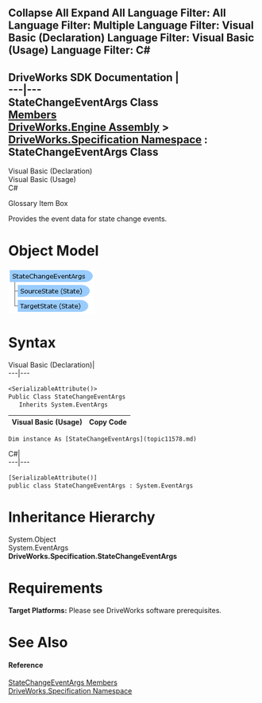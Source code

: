        

 Collapse All Expand All  Language Filter: All  Language Filter: Multiple  Language Filter: Visual Basic (Declaration) Language Filter: Visual Basic (Usage) Language Filter: C#  
---  
DriveWorks SDK Documentation  |   
---|---  
StateChangeEventArgs Class   
[Members](topic11579.md)   
[DriveWorks.Engine Assembly](topic2156.md) > [DriveWorks.Specification Namespace](topic10764.md) : StateChangeEventArgs Class  
---  
  
Visual Basic (Declaration)    
Visual Basic (Usage)    
C# 

Glossary Item Box

Provides the event data for state change events. 

# Object Model

![](dotnetdiagramimages/image591.png)

# Syntax

Visual Basic (Declaration)|   
---|---  
      
    
    <SerializableAttribute()>
    Public Class StateChangeEventArgs 
       Inherits System.EventArgs  
  
Visual Basic (Usage)| Copy Code  
---|---  
      
    
    Dim instance As [StateChangeEventArgs](topic11578.md)  
  
C#|   
---|---  
      
    
    [SerializableAttribute()]
    public class StateChangeEventArgs : System.EventArgs   
  
# Inheritance Hierarchy

System.Object  
System.EventArgs  
**DriveWorks.Specification.StateChangeEventArgs**  


# Requirements

**Target Platforms:** Please see DriveWorks software prerequisites.

# See Also

#### Reference

[StateChangeEventArgs Members](topic11579.md)   
[DriveWorks.Specification Namespace](topic10764.md)


